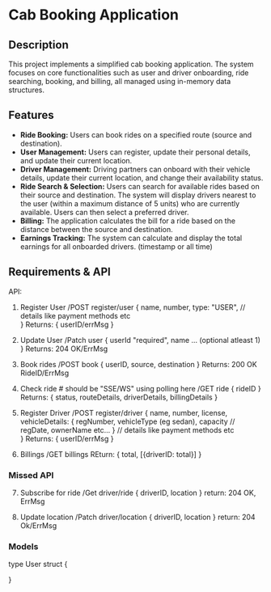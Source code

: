 # Cab Booking Application

## Description

This project implements a simplified cab booking application. The system focuses on core functionalities such as user and driver onboarding, ride searching, booking, and billing, all managed using in-memory data structures.

## Features

* **Ride Booking:** Users can book rides on a specified route (source and destination).
* **User Management:** Users can register, update their personal details, and update their current location.
* **Driver Management:** Driving partners can onboard with their vehicle details, update their current location, and change their availability status.
* **Ride Search & Selection:** Users can search for available rides based on their source and destination. The system will display drivers nearest to the user (within a maximum distance of 5 units) who are currently available. Users can then select a preferred driver.
* **Billing:** The application calculates the bill for a ride based on the distance between the source and destination.
* **Earnings Tracking:** The system can calculate and display the total earnings for all onboarded drivers. (timestamp or all time)

## Requirements & API

API:
1. Register User
    /POST register/user
    {
        name,
        number,
        type: "USER",
        // details like payment methods etc     
    }
    Returns:
    { userID/errMsg }
2. Update User
   /Patch user
    { userId "required", name ... (optional atleast 1) }
    Returns: 204 OK/ErrMsg
3. Book rides
    /POST book
    { userID, source, destination }
    Returns: 200 OK RideID/ErrMsg
4. Check ride # should be "SSE/WS" using polling here
   /GET ride
   { rideID }
   Returns:
    {
        status,
        routeDetails,
        driverDetails,
        billingDetails
    }

5. Register Driver
/POST register/driver
{
    name,
    number,
    license,
    vehicleDetails: {
         regNumber, vehicleType (eg sedan), capacity
         // regDate, ownerName etc...
    }
    // details like payment methods etc     
}
Returns:
{ userID/errMsg }

6. Billings
/GET billings
REturn:
{ total, [{driverID: total}] }


### Missed API
7. Subscribe for ride
/Get driver/ride
{ driverID, location }
return: 204 OK, ErrMsg

8. Update location
/Patch driver/location
{ driverID, location }
return: 204 Ok/ErrMsg

### Models

type User struct {
    
}